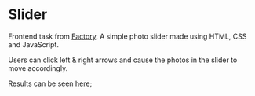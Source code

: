 # Slider

Frontend task from [Factory](https://factory.dev/). A simple photo slider made using HTML, CSS and JavaScript.

Users can click left & right arrows and cause the photos in the slider to move accordingly.

Results can be seen [here](http://nikolapivac.github.io/slider);
